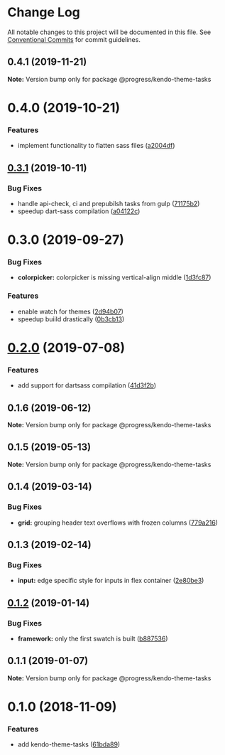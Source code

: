 # Change Log

All notable changes to this project will be documented in this file.
See [Conventional Commits](https://conventionalcommits.org) for commit guidelines.

<a name="0.4.1"></a>
## 0.4.1 (2019-11-21)




**Note:** Version bump only for package @progress/kendo-theme-tasks

<a name="0.4.0"></a>
# 0.4.0 (2019-10-21)


### Features

* implement functionality to flatten sass files ([a2004df](https://github.com/telerik/kendo-themes/commit/a2004df))




<a name="0.3.1"></a>
## [0.3.1](https://github.com/telerik/kendo-themes/compare/@progress/kendo-theme-tasks@0.3.0...@progress/kendo-theme-tasks@0.3.1) (2019-10-11)


### Bug Fixes

* handle api-check, ci and prepubilsh tasks from gulp ([71175b2](https://github.com/telerik/kendo-themes/commit/71175b2))
* speedup dart-sass compilation ([a04122c](https://github.com/telerik/kendo-themes/commit/a04122c))




<a name="0.3.0"></a>
# 0.3.0 (2019-09-27)


### Bug Fixes

* **colorpicker:** colorpicker is missing vertical-align middle ([1d3fc87](https://github.com/telerik/kendo-themes/commit/1d3fc87))


### Features

* enable watch for themes ([2d94b07](https://github.com/telerik/kendo-themes/commit/2d94b07))
* speedup buiild drastically ([0b3cb13](https://github.com/telerik/kendo-themes/commit/0b3cb13))




<a name="0.2.0"></a>
# [0.2.0](https://github.com/telerik/kendo-themes/compare/@progress/kendo-theme-tasks@0.1.6...@progress/kendo-theme-tasks@0.2.0) (2019-07-08)


### Features

* add support for dartsass compilation ([41d3f2b](https://github.com/telerik/kendo-themes/commit/41d3f2b))




<a name="0.1.6"></a>
## 0.1.6 (2019-06-12)




**Note:** Version bump only for package @progress/kendo-theme-tasks

<a name="0.1.5"></a>
## 0.1.5 (2019-05-13)




**Note:** Version bump only for package @progress/kendo-theme-tasks

<a name="0.1.4"></a>
## 0.1.4 (2019-03-14)


### Bug Fixes

* **grid:** grouping header text overflows with frozen columns ([779a216](https://github.com/telerik/kendo-themes/commit/779a216))




<a name="0.1.3"></a>
## 0.1.3 (2019-02-14)


### Bug Fixes

* **input:** edge specific style for inputs in flex container ([2e80be3](https://github.com/telerik/kendo-themes/commit/2e80be3))




<a name="0.1.2"></a>
## [0.1.2](https://github.com/telerik/kendo-themes/compare/@progress/kendo-theme-tasks@0.1.1...@progress/kendo-theme-tasks@0.1.2) (2019-01-14)


### Bug Fixes

* **framework:** only the first swatch is built ([b887536](https://github.com/telerik/kendo-themes/commit/b887536))




<a name="0.1.1"></a>
## 0.1.1 (2019-01-07)




**Note:** Version bump only for package @progress/kendo-theme-tasks

<a name="0.1.0"></a>
# 0.1.0 (2018-11-09)


### Features

* add kendo-theme-tasks ([61bda89](https://github.com/telerik/kendo-themes/commit/61bda89))

